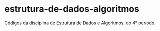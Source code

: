 # estrutura-de-dados-algoritmos
Códigos da disciplina de Estrutura de Dados e Algoritmos, do 4° período.

